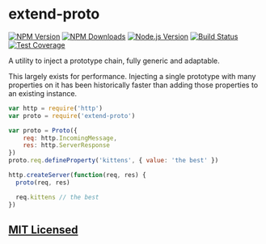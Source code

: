 # extend-proto

[![NPM Version][npm-image]][npm-url]
[![NPM Downloads][downloads-image]][downloads-url]
[![Node.js Version][node-version-image]][node-version-url]
[![Build Status][travis-image]][travis-url]
[![Test Coverage][coveralls-image]][coveralls-url]

A utility to inject a prototype chain, fully generic and adaptable.

This largely exists for performance. Injecting a single prototype with many properties on it has been historically faster than adding those properties to an existing instance.

```js
var http = require('http')
var proto = require('extend-proto')

var proto = Proto({
    req: http.IncomingMessage,
    res: http.ServerResponse
})
proto.req.defineProperty('kittens', { value: 'the best' })

http.createServer(function(req, res) {
  proto(req, res)

  req.kittens // the best
})

```


## [MIT Licensed](LICENSE)

[npm-image]: https://img.shields.io/npm/v/extend-proto.svg?style=flat
[npm-url]: https://npmjs.org/package/extend-proto
[node-version-image]: https://img.shields.io/node/v/extend-proto.svg?style=flat
[node-version-url]: http://nodejs.org/download/
[travis-image]: https://img.shields.io/travis/pillarjs/extend-proto.svg?style=flat
[travis-url]: https://travis-ci.org/pillarjs/extend-proto
[coveralls-image]: https://img.shields.io/coveralls/pillarjs/extend-proto.svg?style=flat
[coveralls-url]: https://coveralls.io/r/pillarjs/extend-proto?branch=master
[downloads-image]: https://img.shields.io/npm/dm/extend-proto.svg?style=flat
[downloads-url]: https://npmjs.org/package/extend-proto
